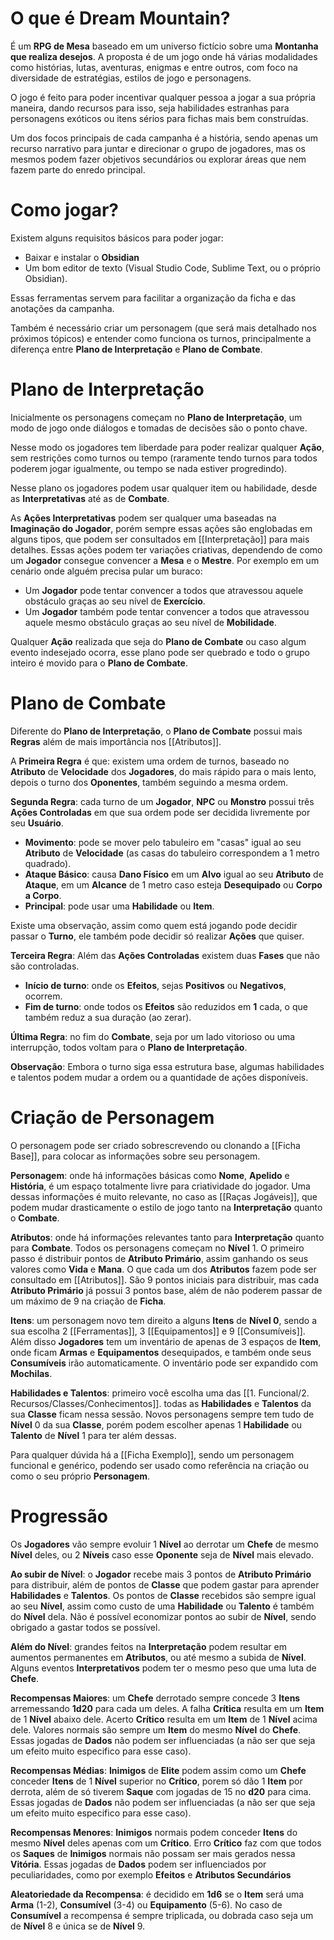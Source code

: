 # O que é Dream Mountain?

É um **RPG de Mesa** baseado em um universo fictício sobre uma **Montanha que realiza desejos**. A proposta é de um jogo onde há várias modalidades como histórias, lutas, aventuras, enigmas e entre outros, com foco na diversidade de estratégias, estilos de jogo e personagens.

O jogo é feito para poder incentivar qualquer pessoa a jogar a sua própria maneira, dando recursos para isso, seja habilidades estranhas para personagens exóticos ou itens sérios para fichas mais bem construídas.

Um dos focos principais de cada campanha é a história, sendo apenas um recurso narrativo para juntar e direcionar o grupo de jogadores, mas os mesmos podem fazer objetivos secundários ou explorar áreas que nem fazem parte do enredo principal.

# Como jogar?

Existem alguns requisitos básicos para poder jogar:

* Baixar e instalar o **Obsidian**
* Um bom editor de texto (Visual Studio Code, Sublime Text, ou o próprio Obsidian).

Essas ferramentas servem para facilitar a organização da ficha e das anotações da campanha.

Também é necessário criar um personagem (que será mais detalhado nos próximos tópicos) e entender como funciona os turnos, principalmente a diferença entre **Plano de Interpretação** e **Plano de Combate**.

# Plano de Interpretação

Inicialmente os personagens começam no **Plano de Interpretação**, um modo de jogo onde diálogos e tomadas de decisões são o ponto chave.

Nesse modo os jogadores tem liberdade para poder realizar qualquer **Ação**, sem restrições como turnos ou tempo (raramente tendo turnos para todos poderem jogar igualmente, ou tempo se nada estiver progredindo).

Nesse plano os jogadores podem usar qualquer item ou habilidade, desde as **Interpretativas** até as de **Combate**.

As **Ações Interpretativas** podem ser qualquer uma baseadas na **Imaginação do Jogador**, porém sempre essas ações são englobadas em alguns tipos, que podem ser consultados em [[Interpretação]] para mais detalhes. Essas ações podem ter variações criativas, dependendo de como um **Jogador** consegue convencer a **Mesa** e o **Mestre**. Por exemplo em um cenário onde alguém precisa pular um buraco:

* Um **Jogador** pode tentar convencer a todos que atravessou aquele obstáculo graças ao seu nível de **Exercício**.
* Um **Jogador** também pode tentar convencer a todos que atravessou aquele mesmo obstáculo graças ao seu nível de **Mobilidade**.

Qualquer **Ação** realizada que seja do **Plano de Combate** ou caso algum evento indesejado ocorra, esse plano pode ser quebrado e todo o grupo inteiro é movido para o **Plano de Combate**.

# Plano de Combate

Diferente do **Plano de Interpretação**, o **Plano de Combate** possui mais **Regras** além de mais importância nos [[Atributos]].

A **Primeira Regra** é que: existem uma ordem de turnos, baseado no **Atributo** de **Velocidade** dos **Jogadores**, do mais rápido para o mais lento, depois o turno dos **Oponentes**, também seguindo a mesma ordem.

**Segunda Regra**: cada turno de um **Jogador**, **NPC** ou **Monstro** possui três **Ações Controladas** em que sua ordem pode ser decidida livremente por seu **Usuário**.

* **Movimento**: pode se mover pelo tabuleiro em "casas" igual ao seu **Atributo** de **Velocidade** (as casas do tabuleiro correspondem a 1 metro quadrado).
* **Ataque Básico**: causa **Dano Físico** em um **Alvo** igual ao seu **Atributo** de **Ataque**, em um **Alcance** de 1 metro caso esteja **Desequipado** ou **Corpo a Corpo**.
* **Principal**: pode usar uma **Habilidade** ou **Item**.

Existe uma observação, assim como quem está jogando pode decidir passar o **Turno**, ele também pode decidir só realizar **Ações** que quiser.

**Terceira Regra**: Além das **Ações Controladas** existem duas **Fases** que não são controladas.

* **Início de turno**: onde os **Efeitos**, sejas **Positivos** ou **Negativos**, ocorrem.
* **Fim de turno**: onde todos os **Efeitos** são reduzidos em **1** cada, o que também reduz a sua duração (ao zerar).

**Última Regra**: no fim do **Combate**, seja por um lado vitorioso ou uma interrupção, todos voltam para o **Plano de Interpretação**. 

**Observação**: Embora o turno siga essa estrutura base, algumas habilidades e talentos podem mudar a ordem ou a quantidade de ações disponíveis.

# Criação de Personagem

O personagem pode ser criado sobrescrevendo ou clonando a [[Ficha Base]], para colocar as informações sobre seu personagem.

**Personagem**: onde há informações básicas como **Nome**, **Apelido** e **História**, é um espaço totalmente livre para criatividade do jogador. Uma dessas informações é muito relevante, no caso as [[Raças Jogáveis]], que podem mudar drasticamente o estilo de jogo tanto na **Interpretação** quanto o **Combate**.

**Atributos**: onde há informações relevantes tanto para **Interpretação** quanto para **Combate**. Todos os personagens começam no **Nível** 1. O primeiro passo é distribuir pontos de **Atributo Primário**, assim ganhando os seus valores como **Vida** e **Mana**. O que cada um dos **Atributos** fazem pode ser consultado em [[Atributos]]. São 9 pontos iniciais para distribuir, mas cada **Atributo Primário** já possui 3 pontos base, além de não poderem passar de um máximo de 9 na criação de **Ficha**.

**Itens**: um personagem novo tem direito a alguns **Itens** de **Nível 0**, sendo a sua escolha 2 [[Ferramentas]], 3 [[Equipamentos]] e 9 [[Consumíveis]]. Além disso **Jogadores** tem um inventário de apenas de 3 espaços de **Item**, onde ficam **Armas** e **Equipamentos** desequipados, e também onde seus **Consumíveis** irão automaticamente. O inventário pode ser expandido com **Mochilas**.

**Habilidades e Talentos**: primeiro você escolha uma das [[1. Funcional/2. Recursos/Classes/Conhecimentos]]. todas as **Habilidades** e **Talentos** da sua **Classe** ficam nessa sessão. Novos personagens sempre tem tudo de **Nível** 0 da sua **Classe**, porém podem escolher apenas 1 **Habilidade** ou **Talento** de **Nível** 1 para ter além dessas.

Para qualquer dúvida há a [[Ficha Exemplo]], sendo um personagem funcional e genérico, podendo ser usado como referência na criação ou como o seu próprio **Personagem**.

# Progressão

Os **Jogadores** vão sempre evoluir 1 **Nível** ao derrotar um **Chefe** de mesmo **Nível** deles, ou 2 **Níveis** caso esse **Oponente** seja de **Nível** mais elevado.

**Ao subir de Nível**: o **Jogador** recebe mais 3 pontos de **Atributo Primário** para distribuir, além de pontos de **Classe** que podem gastar para aprender **Habilidades** e **Talentos**. Os pontos de **Classe** recebidos são sempre igual ao seu **Nível**, assim como custo de uma **Habilidade** ou **Talento** é também do **Nível** dela. Não é possível economizar pontos ao subir de **Nível**, sendo obrigado a gastar todos se possível.

**Além do Nível**: grandes feitos na **Interpretação** podem resultar em aumentos permanentes em **Atributos**, ou até mesmo a subida de **Nível**. Alguns eventos **Interpretativos** podem ter o mesmo peso que uma luta de **Chefe**.

**Recompensas Maiores**: um **Chefe** derrotado sempre concede 3 **Itens** arremessando **1d20** para cada um deles. A falha **Crítica** resulta em um **Item** de 1 **Nível** abaixo dele. Acerto **Crítico** resulta em um **Item** de 1 **Nível** acima dele. Valores normais são sempre um **Item** do mesmo **Nível** do **Chefe**. Essas jogadas de **Dados** não podem ser influenciadas (a não ser que seja um efeito muito especifico para esse caso).

**Recompensas Médias**: **Inimigos** de **Elite** podem assim como um **Chefe** conceder **Itens** de 1 **Nível** superior no **Crítico**, porem só dão 1 **Item** por derrota, além de só tiverem **Saque** com jogadas de 15 no **d20** para cima. Essas jogadas de **Dados** não podem ser influenciadas (a não ser que seja um efeito muito especifico para esse caso).

**Recompensas Menores**: **Inimigos** normais podem conceder **Itens** do mesmo **Nível** deles apenas com um **Crítico**. Erro **Crítico** faz com que todos os **Saques** de **Inimigos** normais não possam ser mais gerados nessa **Vitória**. Essas jogadas de **Dados** podem ser influenciados por peculiaridades, como por exemplo **Efeitos** e **Atributos Secundários**

**Aleatoriedade da Recompensa**: é decidido em **1d6** se o **Item** será uma **Arma** (1-2), **Consumível** (3-4) ou **Equipamento** (5-6). No caso de **Consumível** a recompensa é sempre triplicada, ou dobrada caso seja um de **Nível** 8 e única se de **Nível** 9.